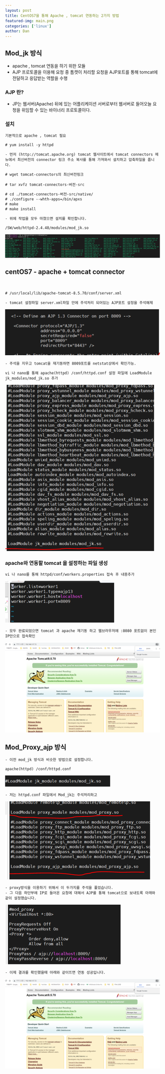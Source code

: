 ```yaml
---
layout: post
title: CentOS7을 통해 Apache , tomcat 연동하는 2가지 방법
featured-img: main.png
categories: ['linux']
author: Dan
---
```



## Mod_jk 방식

- apache , tomcat 연동을 하기 위한 모듈 
- AJP 프로토콜을 이용해 요청 중 톰캣이 처리할 요청을 AJP포트를 통해 tomcat에 전달하고 응답받는 역할을 수행 

### AJP 란?

- JP는 웹서버(Apache) 뒤에 있는 어플리케이션 서버로부터 웹서버로 들어오늘 요청을 위임할 수 있는 바이너리 프로토콜이다.


### 설치
```
기본적으로 apache , tomcat 필요
```
```
# yum install -y httpd
```
```
- 먼저 (http://tomcat.apache.org) tomcat 웹사이트에서 tomcat connectors 메뉴에서 최신버전의 connector 링크 주소 복사를 통해 가져와서 설치하고 압축파일을 풉니다. 
```
```
# wget tomcat-connectors의 최신버전링크

# tar xvfz tomcat-connectors-버전-src
```

```
# cd ./tomcat-connectors-버전-src/native/
# ./configure --whth-apps=/bin/apxs
# make
# make install
```
```
- 위에 작업을 모두 마쳤으면 설치를 확인합니다.
```
```
/SW/web/httpd-2.4.48/modules/mod_jk.so
```

![Modjk](../image/hbshin/20210825/Modjk.PNG)

## centOS7 - apache + tomcat connector
<br>

```
# /usr/local/lib/apache-tomcat-8.5.70/conf/server.xml 
```
```
- tomcat 설정파일 server.xml파일 안에 주석처리 되어있는 AJP포트 설정을 주석해제
```
![server](../image/hbshin/20210825/server.PNG)
```
- 주석을 지우고 tomcat을 재기동하면 8009포트를 netstat상에서 확인가능.
```
```
vi 나 nano를 통해 apache(httpd) /conf/httpd.conf 설정 파일에 LoadModule jk_modules/mod_jk.so 추가
```
![loadmodule](../image/hbshin/20210825/loadmodule.PNG)

### apache와 연동할 tomcat 을 설정하는 파일 생성

```
vi 나 nano를 통해 httpd/conf/workers.properties 접속 후 내용추가
```
![workers](../image/hbshin/20210825/workers.PNG)
```
- 모두 완료되었으면 tomcat 과 apache 재기동 하고 웹브라우저에 :8080 포트없이 본인 IP만으로 접속확인
```
![result](../image/hbshin/20210825/result.PNG)

## Mod_Proxy_ajp 방식
```
- 이전 mod_jk 방식과 비슷한 방법으로 설정합니다.
```
```
apache(httpd) /conf/httpd.conf
```

![모드주석](../image/hbshin/20210825/모드주석.PNG)
```
- 저는 httpd.conf 파일에서 Mod_jk는 주석처리하고 
```
![프록시설정](../image/hbshin/20210825/프록시설정.PNG)
```
- proxy방식을 이용하기 위해서 이 두가지를 주석을 풀었습니다.
- 그 다음 하단부에 IP로 들어온 요청에 대해서 AJP를 통해 tomcat으로 보내도록 아래와 같이 설정했습니다.
```
![프록시V](../image/hbshin/20210825/프록시V.PNG)
```
- 이제 결과를 확인했을때 아래와 같이뜨면 연동 성공입니다.
```
![result](../image/hbshin/20210825/result.PNG)

